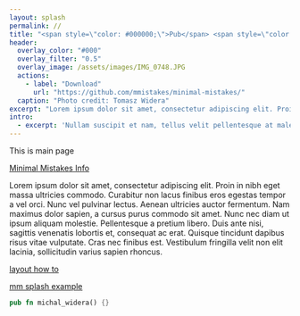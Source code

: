 ```yaml
---
layout: splash
permalink: //
title: "<span style=\"color: #000000;\">Pub</span> <span style=\"color: #9999ff;\">fn</span> michal_widera() "
header:
  overlay_color: "#000"
  overlay_filter: "0.5"
  overlay_image: /assets/images/IMG_0748.JPG
  actions:
    - label: "Download"
      url: "https://github.com/mmistakes/minimal-mistakes/"
  caption: "Photo credit: Tomasz Widera"
excerpt: "Lorem ipsum dolor sit amet, consectetur adipiscing elit. Proin in nibh eget massa ultricies commodo. Nunc vel pulvinar lectus."
intro: 
  - excerpt: 'Nullam suscipit et nam, tellus velit pellentesque at malesuada, enim eaque. Quis nulla, netus tempor in diam gravida tincidunt, *proin faucibus* voluptate felis id sollicitudin. Centered with `type="center"`'
---
```


This is main page

[Minimal Mistakes Info][mm-info]

Lorem ipsum dolor sit amet, consectetur adipiscing elit. Proin in nibh eget massa ultricies commodo. Curabitur non lacus finibus eros egestas tempor a vel orci. Nunc vel pulvinar lectus. Aenean ultricies auctor fermentum. Nam maximus dolor sapien, a cursus purus commodo sit amet. Nunc nec diam ut ipsum aliquam molestie. Pellentesque a pretium libero. Duis ante nisi, sagittis venenatis lobortis et, consequat ac erat. Quisque tincidunt dapibus risus vitae vulputate. Cras nec finibus est. Vestibulum fringilla velit non elit lacinia, sollicitudin varius sapien rhoncus.

[layout how to][mm-layout]

[mm splash example][mm-splash-example]


```rust
pub fn michal_widera() {}
```

[mm-info]: https://mmistakes.github.io/minimal-mistakes/docs/quick-start-guide/
[mm-layout]:https://mmistakes.github.io/minimal-mistakes/docs/layouts/
[mm-splash-example]:https://github.com/mmistakes/minimal-mistakes/edit/master/docs/_pages/splash-page.md
